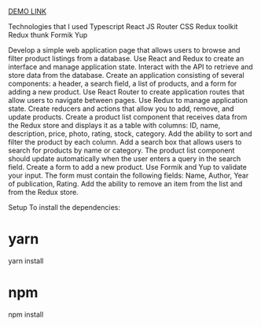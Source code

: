 [DEMO LINK](https://oksana-kyryienko/test_task_sheep_fish_react_redux)

Technologies that I used
Typescript
React JS
Router
CSS
Redux toolkit
Redux thunk
Formik
Yup

Develop a simple web application page that allows users to browse and filter product listings from a database. Use React and Redux to create an interface and manage application state. Interact with the API to retrieve and store data from the database.
Create an application consisting of several components: a header, a search field, a list of products, and a form for adding a new product.
Use React Router to create application routes that allow users to navigate between pages.
Use Redux to manage application state. Create reducers and actions that allow you to add, remove, and update products.
Create a product list component that receives data from the Redux store and displays it as a table with columns: ID, name, description, price, photo, rating, stock, category. Add the ability to sort and filter the product by each column.
Add a search box that allows users to search for products by name or category. The product list component should update automatically when the user enters a query in the search field.
Create a form to add a new product. Use Formik and Yup to validate your input. The form must contain the following fields: Name, Author, Year of publication, Rating.
Add the ability to remove an item from the list and from the Redux store.

Setup
To install the dependencies:

# yarn
yarn install

# npm
npm install

